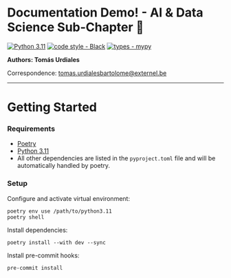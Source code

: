 # Documentation Demo! - AI & Data Science Sub-Chapter 🚀

[![Python 3.11](https://img.shields.io/badge/python-3.11-blue.svg)](https://www.python.org/downloads/release/python-3100/)
[![code style - Black](https://img.shields.io/badge/code%20style-black-000000.svg)](https://github.com/psf/black)
[![types - mypy](https://img.shields.io/badge/types-Mypy-blue.svg)](https://github.com/python/mypy)

**Authors: Tomás Urdiales**

Correspondence: [tomas.urdialesbartolome@externel.be](mailto:tomas.urdialesbartolome@externel.be)

---

# Getting Started

###  Requirements

- [Poetry](https://python-poetry.org/)
- [Python 3.11](https://www.python.org/downloads/release/python-3110/)
- All other dependencies are listed in the `pyproject.toml` file and will be automatically handled by poetry.


### Setup

Configure and activate virtual environment:
```console
poetry env use /path/to/python3.11
poetry shell
```

Install dependencies:
```console
poetry install --with dev --sync
```

Install pre-commit hooks:
```console
pre-commit install
```